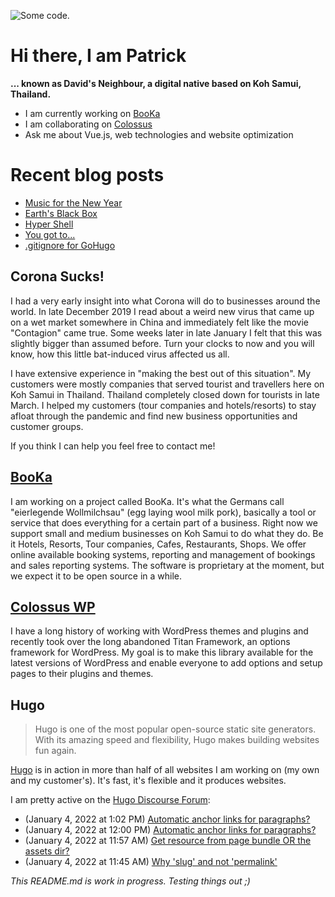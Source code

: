 ![][header1]

# Hi there, I am Patrick

**... known as David's Neighbour, a digital native based on Koh Samui, Thailand.**

- I am currently working on [BooKa](https://github.com/getbooka)
- I am collaborating on [Colossus](https://github.com/colossus-wp)
- Ask me about Vue.js, web technologies and website optimization

# Recent blog posts
<!-- KOLLITSCH:START -->
- [Music for the New Year](https://kollitsch.de/blog/2021/music-for-the-new-year/)
- [Earth&#39;s Black Box](https://kollitsch.de/blog/2021/earths-black-box/)
- [Hyper Shell](https://kollitsch.de/blog/2021/hyper-shell/)
- [You got to...](https://kollitsch.de/blog/2021/you-got-to/)
- [.gitignore for GoHugo](https://kollitsch.de/blog/2021/gitignore-for-gohugo/)
<!-- KOLLITSCH:END -->

## Corona Sucks!

I had a very early insight into what Corona will do to businesses around the world. In late December 2019 I read about a weird new virus that came up on a wet market somewhere in China and immediately felt like the movie "Contagion" came true. Some weeks later in late January I felt that this was slightly bigger than assumed before. Turn your clocks to now and you will know, how this little bat-induced virus affected us all. 

I have extensive experience in "making the best out of this situation". My customers were mostly companies that served tourist and travellers here on Koh Samui in Thailand. Thailand completely closed down for tourists in late March. I helped my customers (tour companies and hotels/resorts) to stay afloat through the pandemic and find new business opportunities and customer groups. 

If you think I can help you feel free to contact me!

## [BooKa](https://github.com/getbooka)

I am working on a project called BooKa. It's what the Germans call "eierlegende Wollmilchsau" (egg laying wool milk pork), basically a tool or service that does everything for a certain part of a business. Right now we support small and medium businesses on Koh Samui to do what they do. Be it Hotels, Resorts, Tour companies, Cafes, Restaurants, Shops. We offer online available booking systems, reporting and management of bookings and sales reporting systems. The software is proprietary at the moment, but we expect it to be open source in a while.

## [Colossus WP](https://github.com/colossus-wp)

I have a long history of working with WordPress themes and plugins and recently took over the long abandoned Titan Framework, an options framework for WordPress. My goal is to make this library available for the latest versions of WordPress and enable everyone to add options and setup pages to their plugins and themes. 

## Hugo

> Hugo is one of the most popular open-source static site generators. With its amazing speed and flexibility, Hugo makes building websites fun again.

[Hugo](https://gohugo.io/) is in action in more than half of all websites I am working on (my own and my customer's). It's fast, it's flexible and it produces websites.

I am pretty active on the [Hugo Discourse Forum](https://discourse.gohugo.io):

<!-- DISCOURSE:START -->
- (January 4, 2022 at 1:02 PM) [Automatic anchor links for paragraphs?](https://discourse.gohugo.io/t/automatic-anchor-links-for-paragraphs/36358/4)
- (January 4, 2022 at 12:00 PM) [Automatic anchor links for paragraphs?](https://discourse.gohugo.io/t/automatic-anchor-links-for-paragraphs/36358/2)
- (January 4, 2022 at 11:57 AM) [Get resource from page bundle OR the assets dir?](https://discourse.gohugo.io/t/get-resource-from-page-bundle-or-the-assets-dir/36340/15)
- (January 4, 2022 at 11:45 AM) [Why &#39;slug&#39; and not &#39;permalink&#39;](https://discourse.gohugo.io/t/why-slug-and-not-permalink/36359/2)<!-- DISCOURSE:END -->

_This README.md is work in progress. Testing things out ;)_

[header1]: https://raw.githubusercontent.com/davidsneighbour/davidsneighbour/master/static/header3.jpg "Some code."

